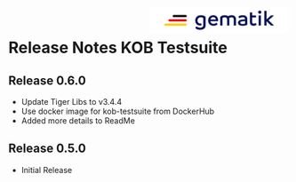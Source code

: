 <img align="right" width="250" height="47" src="doc/Gematik_Logo_Flag_With_Background.png" /> <br />

# Release Notes KOB Testsuite

## Release 0.6.0

* Update Tiger Libs to v3.4.4
* Use docker image for kob-testsuite from DockerHub
* Added more details to ReadMe

## Release 0.5.0

* Initial Release
